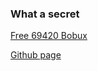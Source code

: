 ### What a secret
[Free 69420 Bobux](https://www.youtube.com/watch?v=dQw4w9WgXcQ)

[Github page](https://blinmatic.github.io)
